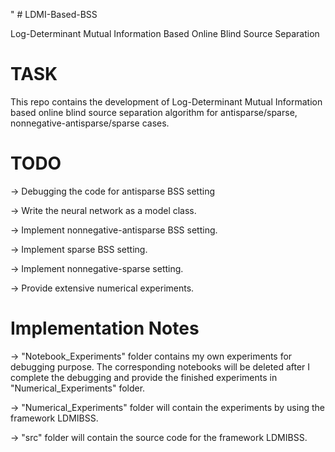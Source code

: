 "  # LDMI-Based-BSS

Log-Determinant Mutual Information Based Online Blind Source Separation

# TASK

This repo contains the development of Log-Determinant Mutual Information based online blind source separation algorithm for antisparse/sparse, nonnegative-antisparse/sparse cases.

# TODO

-> Debugging the code for antisparse BSS setting

-> Write the neural network as a model class.

-> Implement nonnegative-antisparse BSS setting.

-> Implement sparse BSS setting.

-> Implement nonnegative-sparse setting.

-> Provide extensive numerical experiments.

# Implementation Notes

-> "Notebook_Experiments" folder contains my own experiments for debugging purpose. The corresponding notebooks will be deleted after I complete the debugging and provide the finished experiments in "Numerical_Experiments" folder.

-> "Numerical_Experiments" folder will contain the experiments by using the framework LDMIBSS.

-> "src" folder will contain the source code for the framework LDMIBSS.
